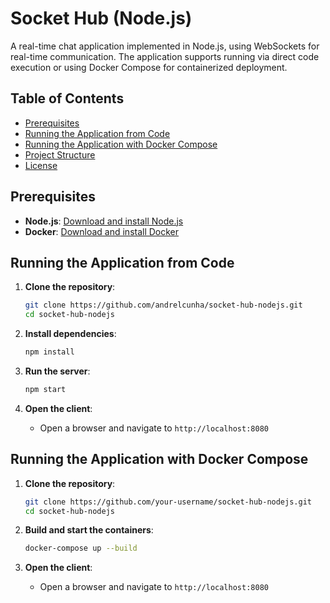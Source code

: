 # Socket Hub (Node.js)

A real-time chat application implemented in Node.js, using WebSockets for real-time communication. The application supports running via direct code execution or using Docker Compose for containerized deployment.

## Table of Contents
- [Prerequisites](#prerequisites)
- [Running the Application from Code](#running-the-application-from-code)
- [Running the Application with Docker Compose](#running-the-application-with-docker-compose)
- [Project Structure](#project-structure)
- [License](#license)

## Prerequisites
- **Node.js**: [Download and install Node.js](https://nodejs.org/)
- **Docker**: [Download and install Docker](https://www.docker.com/products/docker-desktop)

## Running the Application from Code
1. **Clone the repository**:
    ```sh
    git clone https://github.com/andrelcunha/socket-hub-nodejs.git
    cd socket-hub-nodejs
    ```

2. **Install dependencies**:
    ```sh
    npm install
    ```

3. **Run the server**:
    ```sh
    npm start
    ```

4. **Open the client**:
    - Open a browser and navigate to `http://localhost:8080`

## Running the Application with Docker Compose
1. **Clone the repository**:
    ```sh
    git clone https://github.com/your-username/socket-hub-nodejs.git
    cd socket-hub-nodejs
    ```

2. **Build and start the containers**:
    ```sh
    docker-compose up --build
    ```

3. **Open the client**:
    - Open a browser and navigate to `http://localhost:8080`
